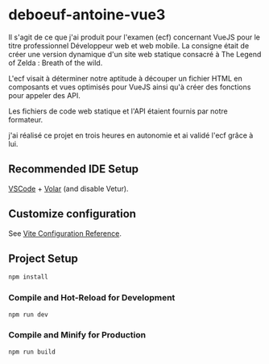 # deboeuf-antoine-vue3
Il s'agit de ce que j'ai produit pour l'examen (ecf) concernant VueJS pour le titre professionnel Développeur web et web mobile. La consigne était de créer une version dynamique d'un site web statique consacré à The Legend of Zelda : Breath of the wild.

L'ecf visait à déterminer notre aptitude à découper un fichier HTML en composants et vues optimisés pour VueJS ainsi qu'à créer des fonctions pour appeler des API.

Les fichiers de code web statique et l'API étaient fournis par notre formateur.

j'ai réalisé ce projet en trois heures en autonomie et ai validé l'ecf grâce à lui.

## Recommended IDE Setup

[VSCode](https://code.visualstudio.com/) + [Volar](https://marketplace.visualstudio.com/items?itemName=Vue.volar) (and disable Vetur).

## Customize configuration

See [Vite Configuration Reference](https://vitejs.dev/config/).

## Project Setup

```sh
npm install
```

### Compile and Hot-Reload for Development

```sh
npm run dev
```

### Compile and Minify for Production

```sh
npm run build
```
